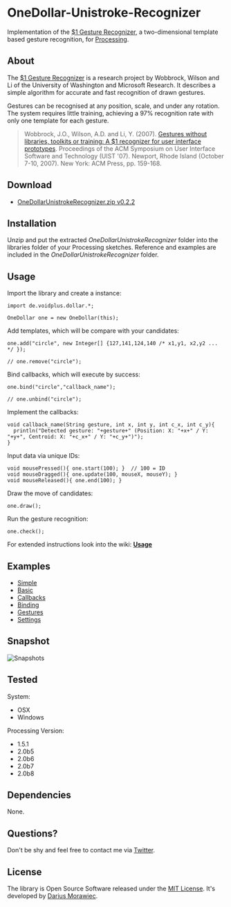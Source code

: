 # OneDollar-Unistroke-Recognizer

Implementation of the [$1 Gesture Recognizer](http://depts.washington.edu/aimgroup/proj/dollar/), a two-dimensional template based gesture recognition, for [Processing](http://processing.org/).

## About

The [$1 Gesture Recognizer](http://depts.washington.edu/aimgroup/proj/dollar/) is a research project by Wobbrock, Wilson and Li of the University of Washington and Microsoft Research. It describes a simple algorithm for accurate and fast recognition of drawn gestures.

Gestures can be recognised at any position, scale, and under any rotation. The system requires little training, achieving a 97% recognition rate with only one template for each gesture.

> Wobbrock, J.O., Wilson, A.D. and Li, Y. (2007). [Gestures without libraries, toolkits or training: A $1 recognizer for user interface prototypes](http://faculty.washington.edu/wobbrock/pubs/uist-07.1.pdf). Proceedings of the ACM Symposium on User Interface Software and Technology (UIST '07). Newport, Rhode Island (October 7-10, 2007). New York: ACM Press, pp. 159-168.

## Download

* [OneDollarUnistrokeRecognizer.zip v0.2.2](https://raw.github.com/voidplus/onedollar-unistroke-recognizer/master/download/OneDollarUnistrokeRecognizer.zip)

## Installation

Unzip and put the extracted *OneDollarUnistrokeRecognizer* folder into the libraries folder of your Processing sketches. Reference and examples are included in the *OneDollarUnistrokeRecognizer* folder.


## Usage

Import the library and create a instance:

```
import de.voidplus.dollar.*;

OneDollar one = new OneDollar(this);
```

Add templates, which will be compare with your candidates:

```
one.add("circle", new Integer[] {127,141,124,140 /* x1,y1, x2,y2 ... */ });

// one.remove("circle");
```
Bind callbacks, which will execute by success:

```
one.bind("circle","callback_name");

// one.unbind("circle");
```

Implement the callbacks:

```
void callback_name(String gesture, int x, int y, int c_x, int c_y){
  println("Detected gesture: "+gesture+" (Position: X: "+x+" / Y: "+y+", Centroid: X: "+c_x+" / Y: "+c_y+")");
}
```

Input data via unique IDs:

```
void mousePressed(){ one.start(100); }  // 100 = ID
void mouseDragged(){ one.update(100, mouseX, mouseY); }
void mouseReleased(){ one.end(100); }
```

Draw the move of candidates:

```
one.draw();
```

Run the gesture recognition:

```
one.check();
```

For extended instructions look into the wiki: [**Usage**](https://github.com/voidplus/onedollar-unistroke-recognizer/wiki/Usage)


## Examples

* [Simple](https://github.com/voidplus/onedollar-unistroke-recognizer/blob/master/examples/e0_simple/e0_simple.pde)
* [Basic](https://github.com/voidplus/onedollar-unistroke-recognizer/blob/master/examples/e1_basic/e1_basic.pde)
* [Callbacks](https://github.com/voidplus/onedollar-unistroke-recognizer/blob/master/examples/e2_several_callbacks/e2_several_callbacks.pde)
* [Binding](https://github.com/voidplus/onedollar-unistroke-recognizer/blob/master/examples/e3_local_binding/e3_local_binding.pde)
* [Gestures](https://github.com/voidplus/onedollar-unistroke-recognizer/blob/master/examples/e4_more_gestures/e4_more_gestures.pde)
* [Settings](https://github.com/voidplus/onedollar-unistroke-recognizer/blob/master/examples/e5_settings/e5_settings.pde)


## Snapshot

![Snapshots](https://raw.github.com/voidplus/onedollar-unistroke-recognizer/master/reference/p5snap2.png)


## Tested

System:

* OSX
* Windows

Processing Version:

* 1.5.1
* 2.0b5
* 2.0b6
* 2.0b7
* 2.0b8

## Dependencies

None.

## Questions?

Don't be shy and feel free to contact me via [Twitter](https://twitter.com/darius_morawiec).

## License

The library is Open Source Software released under the [MIT License](https://raw.github.com/voidplus/onedollar-unistroke-recognizer/master/MIT-LICENSE.txt). It's developed by [Darius Morawiec](http://voidplus.de).